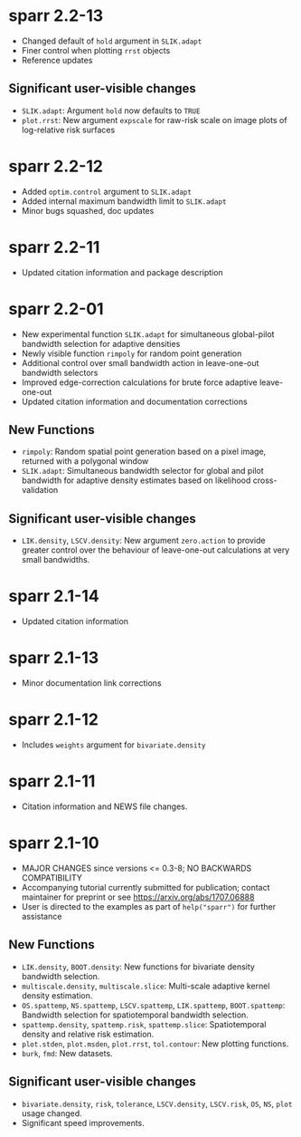 # sparr 2.2-13

* Changed default of `hold` argument in `SLIK.adapt`
* Finer control when plotting `rrst` objects
* Reference updates

## Significant user-visible changes

* `SLIK.adapt`: Argument `hold` now defaults to `TRUE`
* `plot.rrst`: New argument `expscale` for raw-risk scale on image plots of log-relative risk surfaces 

# sparr 2.2-12

* Added `optim.control` argument to `SLIK.adapt`
* Added internal maximum bandwidth limit to `SLIK.adapt`
* Minor bugs squashed, doc updates

# sparr 2.2-11

* Updated citation information and package description

# sparr 2.2-01

* New experimental function `SLIK.adapt` for simultaneous global-pilot bandwidth selection for adaptive densities
* Newly visible function `rimpoly` for random point generation
* Additional control over small bandwidth action in leave-one-out bandwidth selectors
* Improved edge-correction calculations for brute force adaptive leave-one-out
* Updated citation information and documentation corrections

## New Functions

* `rimpoly`: Random spatial point generation based on a pixel image, returned with a polygonal window
* `SLIK.adapt`: Simultaneous bandwidth selector for global and pilot bandwidth for adaptive density estimates based on likelihood cross-validation

## Significant user-visible changes

* `LIK.density`, `LSCV.density`: New argument `zero.action` to provide greater control over the behaviour of leave-one-out calculations at very small bandwidths.

# sparr 2.1-14

* Updated citation information

# sparr 2.1-13

* Minor documentation link corrections

# sparr 2.1-12

* Includes `weights` argument for `bivariate.density`

# sparr 2.1-11

* Citation information and NEWS file changes.

# sparr 2.1-10

* MAJOR CHANGES since versions <= 0.3-8; NO BACKWARDS COMPATIBILITY
* Accompanying tutorial currently submitted for publication; 
  contact maintainer for preprint or see https://arxiv.org/abs/1707.06888
* User is directed to the examples as part of `help("sparr")` for further assistance
      
## New Functions

* `LIK.density`, `BOOT.density`: New functions for bivariate density bandwidth selection.
* `multiscale.density`, `multiscale.slice`: Multi-scale adaptive kernel density estimation.
* `OS.spattemp`, `NS.spattemp`, `LSCV.spattemp`, `LIK.spattemp`, `BOOT.spattemp`: Bandwidth selection for spatiotemporal bandwidth selection.
* `spattemp.density`, `spattemp.risk`, `spattemp.slice`: Spatiotemporal density and relative risk estimation.
* `plot.stden`, `plot.msden`, `plot.rrst`, `tol.contour`: New plotting functions.
* `burk`, `fmd`: New datasets.

## Significant user-visible changes

* `bivariate.density`, `risk`, `tolerance`, `LSCV.density`, `LSCV.risk`, `OS`, `NS`, `plot` usage changed.
* Significant speed improvements.
